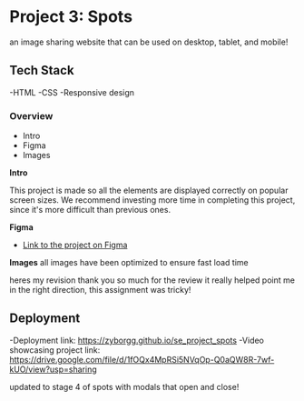 # Project 3: Spots

an image sharing website that can be used on desktop, tablet, and mobile!

## Tech Stack

-HTML
-CSS
-Responsive design

### Overview

- Intro
- Figma
- Images

**Intro**

This project is made so all the elements are displayed correctly on popular screen sizes. We recommend investing more time in completing this project, since it's more difficult than previous ones.

**Figma**

- [Link to the project on Figma](https://www.figma.com/file/BBNm2bC3lj8QQMHlnqRsga/Sprint-3-Project-%E2%80%94-Spots?type=design&node-id=2%3A60&mode=design&t=afgNFybdorZO6cQo-1)

**Images**
all images have been optimized to ensure fast load time

heres my revision thank you so much for the review it really helped point me in the right direction, this assignment was tricky!

## Deployment

-Deployment link: https://zyborgg.github.io/se_project_spots
-Video showcasing project link: https://drive.google.com/file/d/1fOQx4MpRSi5NVqOp-Q0aQW8R-7wf-kUO/view?usp=sharing

updated to stage 4 of spots with modals that open and close!
